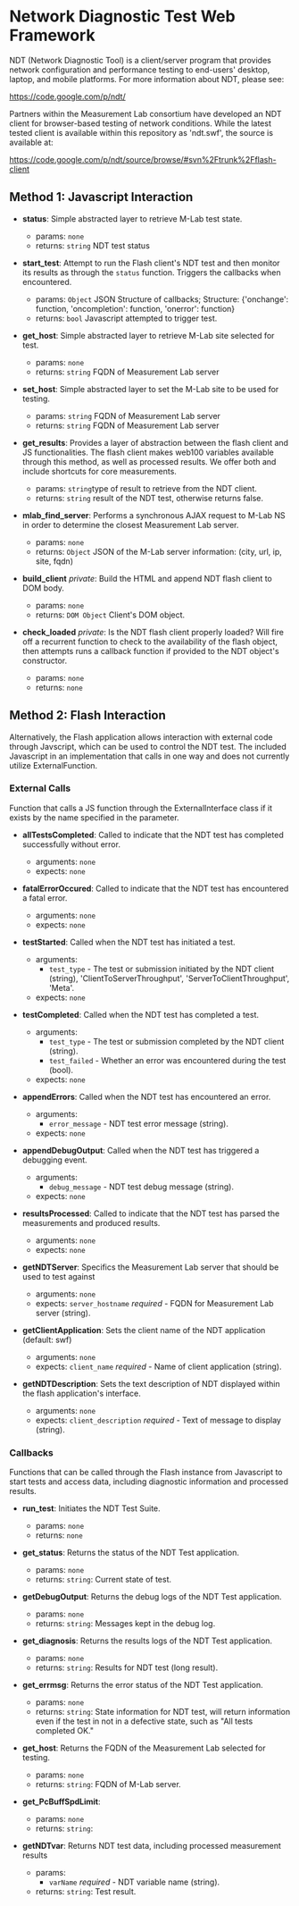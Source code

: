 Network Diagnostic Test Web Framework 
====================

NDT (Network Diagnostic Tool) is a client/server program that provides
network configuration and performance testing to end-users' desktop,
laptop, and mobile platforms. For more information about NDT, please see:

https://code.google.com/p/ndt/

Partners within the Measurement Lab consortium have developed an NDT
client for browser-based testing of network conditions. While the latest
tested client is available within this repository as 'ndt.swf', the
source is available at: 

https://code.google.com/p/ndt/source/browse/#svn%2Ftrunk%2Fflash-client

Method 1: Javascript Interaction 
---------------------
-   **status**: Simple abstracted layer to retrieve M-Lab test state.
    -   params: `none`
    -   returns: `string` NDT test status 

-   **start_test**: Attempt to run the Flash client's NDT test and then monitor its results as through the `status` function. Triggers the callbacks when encountered. 
    -   params: `Object` JSON Structure of callbacks; Structure: {'onchange': function, 'oncompletion': function, 'onerror': function}
    -   returns: `bool` Javascript attempted to trigger test.

-   **get_host**: Simple abstracted layer to retrieve M-Lab site selected for test.
    -   params: `none`
    -   returns: `string` FQDN of Measurement Lab server

-   **set_host**: Simple abstracted layer to set the M-Lab site to be used for testing.
    -   params: `string` FQDN of Measurement Lab server
    -   returns: `string` FQDN of Measurement Lab server

-   **get_results**: Provides a layer of abstraction between the flash client and JS functionalities. The flash client makes web100 variables available through this method, as well as processed results. We offer both and include shortcuts for core measurements.
    -   params: `string`type of result to retrieve from the NDT client.
    -   returns: `string` result of the NDT test, otherwise returns false.

-   **mlab_find_server**: Performs a synchronous AJAX request to M-Lab NS in order to determine the closest Measurement Lab server.
    -   params: `none`
    -   returns: `Object` JSON of the M-Lab server information: (city, url, ip, site, fqdn)

-   **build_client** *private*: Build the HTML and append NDT flash client to DOM body.
    -   params: `none`
    -   returns: `DOM Object`  Client's DOM object.

-   **check_loaded** *private*: Is the NDT flash client properly loaded? Will fire off a recurrent function to check to the availability of the flash object, then attempts runs a callback function if provided to the NDT object's constructor.
    -   params: `none`
    -   returns: `none`

Method 2: Flash Interaction 
---------------------

Alternatively, the Flash application allows interaction with external
code through Javscript, which can be used to control the NDT test. The
included Javascript in an implementation that calls in one way and does
not currently utilize ExternalFunction.

### External Calls

Function that calls a JS function through the ExternalInterface class if
it exists by the name specified in the parameter.

-   **allTestsCompleted**: Called to indicate that the NDT test has completed successfully without error. 
    -   arguments: `none`
    -   expects: `none`

-   **fatalErrorOccured**: Called to indicate that the NDT test has encountered a fatal error.
    -   arguments: `none`
    -   expects: `none`

-   **testStarted**: Called when the NDT test has initiated a test. 
    -   arguments:
        -   `test_type` - The test or submission initiated by the NDT client (string), 'ClientToServerThroughput', 'ServerToClientThroughput', 'Meta'.
    -   expects: `none`

-   **testCompleted**: Called when the NDT test has completed a test. 
    -   arguments:
        -   `test_type` - The test or submission completed by the NDT client (string).
        -   `test_failed` - Whether an error was encountered during the test (bool).
    -   expects: `none`

-   **appendErrors**: Called when the NDT test has encountered an error. 
    -   arguments:
        -   `error_message` - NDT test error message (string).
    -   expects: `none`

-   **appendDebugOutput**: Called when the NDT test has triggered a debugging event. 
    -   arguments:
        -   `debug_message` - NDT test debug message (string).
    -   expects: `none`

-   **resultsProcessed**: Called to indicate that the NDT test has parsed the measurements and produced results.
    -   arguments: `none`
    -   expects: `none`

-   **getNDTServer**: Specifics the Measurement Lab server that should be used to test against
    -   arguments: `none`
    -   expects: `server_hostname` *required* - FQDN for Measurement Lab server (string).

-   **getClientApplication**: Sets the client name of the NDT application (default: swf)
    -   arguments: `none`
    -   expects: `client_name` *required* - Name of client application (string).

-   **getNDTDescription**: Sets the text description of NDT displayed within the flash application's interface.
    -   arguments: `none` 
    -   expects: `client_description` *required* - Text of message to display (string).


### Callbacks

Functions that can be called through the Flash instance from Javascript
to start tests and access data, including diagnostic information and
processed results.

-   **run_test**: Initiates the NDT Test Suite.
    -   params: `none`
    -   returns: `none`

-   **get_status**: Returns the status of the NDT Test application.
    -   params: `none`
    -   returns: `string`: Current state of test.

-   **getDebugOutput**: Returns the debug logs of the NDT Test application.
    -   params: `none`
    -   returns: `string`: Messages kept in the debug log.

-   **get_diagnosis**: Returns the results logs of the NDT Test application.
    -   params: `none`
    -   returns: `string`: Results for NDT test (long result).

-   **get_errmsg**: Returns the error status of the NDT Test application.
    -   params: `none`
    -   returns: `string`: State information for NDT test, will return information even if the test in not in a defective state, such as "All tests completed OK."

-   **get_host**: Returns the FQDN of the Measurement Lab selected for testing.
    -   params: `none`
    -   returns: `string`: FQDN of M-Lab server.

-   **get_PcBuffSpdLimit**: 
    -   params: `none`
    -   returns: `string`:

-   **getNDTvar**: Returns NDT test data, including processed measurement results
    -   params: 
        -   `varName` *required* - NDT variable name (string).
    -   returns: `string`: Test result.
